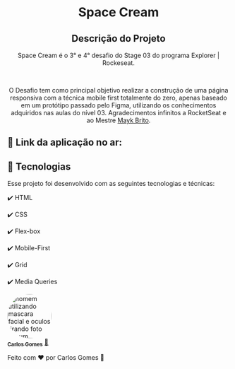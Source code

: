 <h1 align="center">
  Space Cream
</h1>

<h2 align="center" >Descrição do Projeto</h2>
<p align="center">
Space Cream é o 3° e 4° desafio do Stage 03 do programa Explorer | Rockeseat.

</p>
</br>

<div align="center">
   <p>
    O Desafio tem como principal objetivo realizar a construção de uma página responsiva com a técnica mobile first totalmente do zero, apenas baseado em um protótipo passado pelo Figma, utilizando os conhecimentos adquiridos nas aulas do nível   03. 
    Agradecimentos infinitos a RocketSeat e ao Mestre <a href="https://github.com/maykbrito">Mayk Brito</a>.</p>
  </p>
</div>
 
  
## 🔗 Link da aplicação no ar:
  
## :rocket: Tecnologias

Esse projeto foi desenvolvido com as seguintes tecnologias e técnicas:

✔️ HTML

✔️ CSS

✔️ Flex-box

✔️ Mobile-First

✔️ Grid

✔️ Media Queries

<a href="https://github.com/Dev-Shinsei">
 <img style="border-radius: 50%;" src="https://avatars.githubusercontent.com/u/61604214?v=4" width="100px;" alt="homem utilizando mascara facial e oculos tirando foto em um espelho de um elevador com seu celular a mostra"/>
 <br />
 <sub><b>Carlos Gomes</b></sub></a> <a href="https://github.com/Dev-Shinsei" title="Github">🚀</a>

Feito com ❤️ por Carlos Gomes 👋
